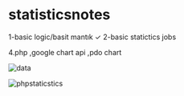# statisticsnotes


1-basic logic/basit mantık  ✓
2-basic statictics jobs


4.php ,google chart api ,pdo chart

![data](https://user-images.githubusercontent.com/5777945/47357432-57897280-d6cf-11e8-9876-e913dba5ed99.png)

![phpstaticstics](https://user-images.githubusercontent.com/5777945/47357464-696b1580-d6cf-11e8-9c4f-4b2916bcd9d8.png)

